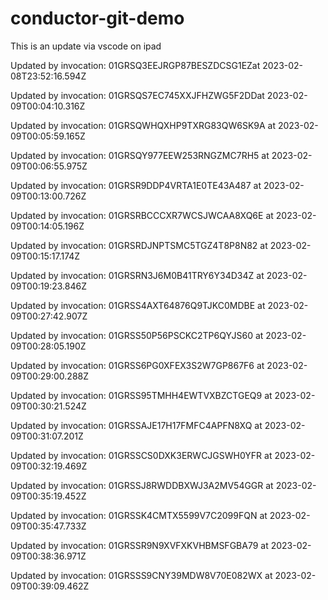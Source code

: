 # conductor-git-demo
This is an update via vscode on ipad

Updated by invocation: 01GRSQ3EEJRGP87BESZDCSG1EZat 2023-02-08T23:52:16.594Z

Updated by invocation: 01GRSQS7EC745XXJFHZWG5F2DDat 2023-02-09T00:04:10.316Z

Updated by invocation: 01GRSQWHQXHP9TXRG83QW6SK9A at 2023-02-09T00:05:59.165Z

Updated by invocation: 01GRSQY977EEW253RNGZMC7RH5 at 2023-02-09T00:06:55.975Z

Updated by invocation: 01GRSR9DDP4VRTA1E0TE43A487 at 2023-02-09T00:13:00.726Z

Updated by invocation: 01GRSRBCCCXR7WCSJWCAA8XQ6E at 2023-02-09T00:14:05.196Z

Updated by invocation: 01GRSRDJNPTSMC5TGZ4T8P8N82 at 2023-02-09T00:15:17.174Z

Updated by invocation: 01GRSRN3J6M0B41TRY6Y34D34Z at 2023-02-09T00:19:23.846Z

Updated by invocation: 01GRSS4AXT64876Q9TJKC0MDBE at 2023-02-09T00:27:42.907Z

Updated by invocation: 01GRSS50P56PSCKC2TP6QYJS60 at 2023-02-09T00:28:05.190Z

Updated by invocation: 01GRSS6PG0XFEX3S2W7GP867F6 at 2023-02-09T00:29:00.288Z

Updated by invocation: 01GRSS95TMHH4EWTVXBZCTGEQ9 at 2023-02-09T00:30:21.524Z

Updated by invocation: 01GRSSAJE17H17FMFC4APFN8XQ at 2023-02-09T00:31:07.201Z

Updated by invocation: 01GRSSCS0DXK3ERWCJGSWH0YFR at 2023-02-09T00:32:19.469Z

Updated by invocation: 01GRSSJ8RWDDBXWJ3A2MV54GGR at 2023-02-09T00:35:19.452Z

Updated by invocation: 01GRSSK4CMTX5599V7C2099FQN at 2023-02-09T00:35:47.733Z

Updated by invocation: 01GRSSR9N9XVFXKVHBMSFGBA79 at 2023-02-09T00:38:36.971Z

Updated by invocation: 01GRSSS9CNY39MDW8V70E082WX at 2023-02-09T00:39:09.462Z